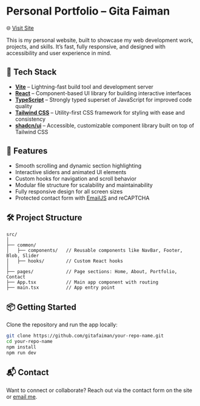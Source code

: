 # Personal Portfolio – Gita Faiman

🌐 [Visit Site](https://gitafaiman.netlify.app/)

This is my personal website, built to showcase my web development work, projects, and skills. It’s fast, fully responsive, and designed with accessibility and user experience in mind.

## 🚀 Tech Stack

- **[Vite](https://vitejs.dev/)** – Lightning-fast build tool and development server  
- **[React](https://reactjs.org/)** – Component-based UI library for building interactive interfaces  
- **[TypeScript](https://www.typescriptlang.org/)** – Strongly typed superset of JavaScript for improved code quality  
- **[Tailwind CSS](https://tailwindcss.com/)** – Utility-first CSS framework for styling with ease and consistency  
- **[shadcn/ui](https://ui.shadcn.com/)** – Accessible, customizable component library built on top of Tailwind CSS  

## 📁 Features

- Smooth scrolling and dynamic section highlighting  
- Interactive sliders and animated UI elements  
- Custom hooks for navigation and scroll behavior  
- Modular file structure for scalability and maintainability  
- Fully responsive design for all screen sizes  
- Protected contact form with [EmailJS](https://www.emailjs.com/) and reCAPTCHA  

## 🛠 Project Structure

```
src/
│
├── common/
│   ├── components/   // Reusable components like NavBar, Footer, Blob, Slider
│   ├── hooks/        // Custom React hooks
│
├── pages/            // Page sections: Home, About, Portfolio, Contact
├── App.tsx           // Main app component with routing
├── main.tsx          // App entry point
```

## 📦 Getting Started

Clone the repository and run the app locally:

```bash
git clone https://github.com/gitafaiman/your-repo-name.git
cd your-repo-name
npm install
npm run dev
```

## 📬 Contact

Want to connect or collaborate? Reach out via the contact form on the site or [email me](mailto:your-email@example.com).
